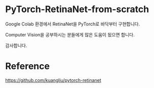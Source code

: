 # PyTorch-RetinaNet-from-scratch
 Google Colab 환경에서 RetinaNet을 PyTorch로 바닥부터 구현합니다.
 
 Computer Vision을 공부하시는 분들에게 많은 도움이 됬으면 합니다.
 
 감사합니다.

# Reference
https://github.com/kuangliu/pytorch-retinanet
